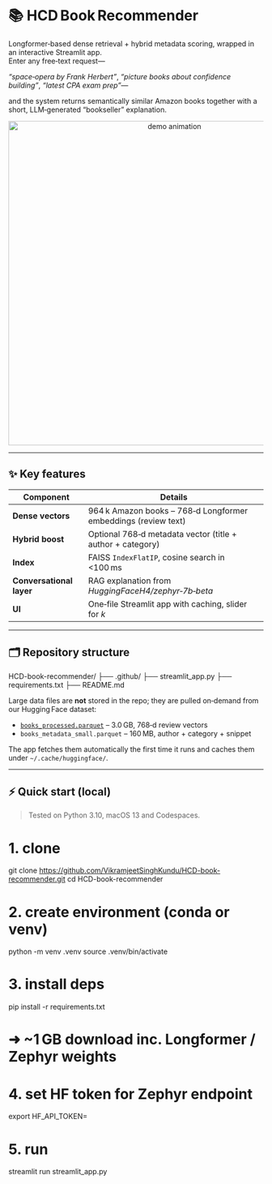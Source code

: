 # 📚 HCD Book Recommender

Longformer‑based dense retrieval + hybrid metadata scoring, wrapped in an
interactive Streamlit app.  
Enter any free‑text request—

*“space‑opera by Frank Herbert”*,
*“picture books about confidence building”*,
*“latest CPA exam prep”*—

and the system returns semantically similar Amazon books together with a
short, LLM‑generated “bookseller” explanation.

<p align="center">
  <img src="https://raw.githubusercontent.com/VikramjeetSinghKundu/HCD-book-recommender/main/docs/demo.gif"
       alt="demo animation" width="640"/>
</p>

---

## ✨ Key features
| Component | Details |
|-----------|---------|
| **Dense vectors** | 964 k Amazon books – 768‑d Longformer embeddings (review text) |
| **Hybrid boost** | Optional 768‑d metadata vector (title + author + category) |
| **Index** | FAISS `IndexFlatIP`, cosine search in \<100 ms |
| **Conversational layer** | RAG explanation from *HuggingFaceH4/zephyr‑7b‑beta* |
| **UI** | One‑file Streamlit app with caching, slider for *k* |

---

## 🗂 Repository structure

HCD-book-recommender/
├── .github/
├── streamlit_app.py
├── requirements.txt
├── README.md               


Large data files are **not** stored in the repo; they are pulled on‑demand
from our Hugging Face dataset:

* [`books_processed.parquet`](https://huggingface.co/datasets/VikramjeetSingh/books-recs)  – 3.0 GB, 768‑d review vectors  
* `books_metadata_small.parquet` – 160 MB, author + category + snippet  

The app fetches them automatically the first time it runs and caches them under
`~/.cache/huggingface/`.

---

## ⚡ Quick start (local)

> Tested on Python 3.10, macOS 13 and Codespaces.

# 1. clone
git clone https://github.com/VikramjeetSinghKundu/HCD-book-recommender.git
cd HCD-book-recommender

# 2. create environment (conda or venv)
python -m venv .venv
source .venv/bin/activate

# 3. install deps
pip install -r requirements.txt
# ➜ ~1 GB download inc. Longformer / Zephyr weights

# 4. set HF token for Zephyr endpoint
export HF_API_TOKEN= <Token already included in the repository>

# 5. run
streamlit run streamlit_app.py
